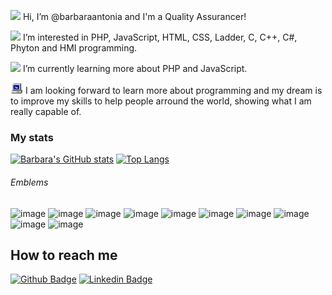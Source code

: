 <img src=https://github.com/TheDudeThatCode/TheDudeThatCode/blob/master/Assets/gandalf_parrot.gif width="25">  Hi, I’m @barbaraantonia and I'm a Quality Assurancer! 

<img src=https://github.com/TheDudeThatCode/TheDudeThatCode/blob/master/Assets/happy.gif width="20"> I’m interested in PHP, JavaScript, HTML, CSS, Ladder, C, C++, C#, Phyton and HMI programming.

<img src=https://github.com/TheDudeThatCode/TheDudeThatCode/blob/master/Assets/Developer.gif width="20"> I’m currently learning more about PHP and JavaScript.

<img src=https://github.com/TheDudeThatCode/TheDudeThatCode/blob/master/Assets/PC.gif width="20"> I am looking forward to learn more about programming and my dream is to improve my skills to help people arround the world, showing what I am really capable of.

### My stats
[![Barbara's GitHub stats](https://github-readme-stats.vercel.app/api?username=barbaraantonia&theme=graywhite)](https://github.com/barbaraantonia/github-readme-stats)
[![Top Langs](https://github-readme-stats.vercel.app/api/top-langs/?username=barbaraantonia&layout=compact&show_icons=true&theme=graywhite&bg_color=DEG,FEE3E2,FCF4C9,ABBFFF)](https://github.com/anuraghazra/github-readme-stats)


###### Emblems

![image](https://img.shields.io/badge/Ubuntu-E95420?style=for-the-badge&logo=ubuntu&logoColor=white)
![image](https://img.shields.io/badge/HTML5-E34F26?style=for-the-badge&logo=html5&logoColor=white)
![image](https://img.shields.io/badge/Git-F05032?style=for-the-badge&logo=git&logoColor=white)
![image](https://img.shields.io/badge/Linux-FCC624?style=for-the-badge&logo=linux&logoColor=black)
![image](https://img.shields.io/badge/Linux_Mint-87CF3E?style=for-the-badge&logo=linux-mint&logoColor=white)
![image](https://img.shields.io/badge/Docker-2CA5E0?style=for-the-badge&logo=docker&logoColor=white)
![image](https://img.shields.io/badge/Jira-0052CC?style=for-the-badge&logo=Jira&logoColor=white)
![image](https://img.shields.io/badge/C-00599C?style=for-the-badge&logo=c&logoColor=white)
![image](https://img.shields.io/badge/PHP-777BB4?style=for-the-badge&logo=php&logoColor=white)
![image](https://img.shields.io/badge/replit-667881?style=for-the-badge&logo=replit&logoColor=white)

## How to reach me 

[![Github Badge](https://img.shields.io/badge/-Github-000?style=flat-square&logo=Github&logoColor=white&link=https://github.com/barbaraantonia)](https://github.com/barbaraantonia) [![Linkedin Badge](https://img.shields.io/badge/-LinkedIn-blue?style=flat-square&logo=Linkedin&logoColor=white&link=https://www.linkedin.com/in/barbara-cardemas)]( https://www.linkedin.com/in/barbara-cardemas)
